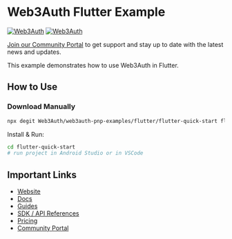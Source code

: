 # Web3Auth Flutter Example

[![Web3Auth](https://img.shields.io/badge/Web3Auth-SDK-blue)](https://web3auth.io/docs/sdk/pnp/flutter)
[![Web3Auth](https://img.shields.io/badge/Web3Auth-Community-cyan)](https://community.web3auth.io)

[Join our Community Portal](https://community.web3auth.io/) to get support and stay up to date with the latest news and updates.

This example demonstrates how to use Web3Auth in Flutter.

## How to Use

### Download Manually

```bash
npx degit Web3Auth/web3auth-pnp-examples/flutter/flutter-quick-start flutter-quick-start
```

Install & Run:

```bash
cd flutter-quick-start
# run project in Android Studio or in VSCode
```

## Important Links

- [Website](https://web3auth.io)
- [Docs](https://web3auth.io/docs)
- [Guides](https://web3auth.io/docs/guides)
- [SDK / API References](https://web3auth.io/docs/sdk)
- [Pricing](https://web3auth.io/pricing.html)
- [Community Portal](https://community.web3auth.io)
